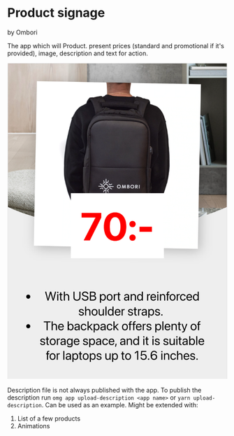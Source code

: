 # Product signage #
by Ombori

The app which will Product. present prices (standard and promotional if it's provided), image, description and text for action.

![](meta/a_test_product.png) 

Description file is not always published with the app. To publish the description run `omg app upload-description <app name>` or `yarn upload-description`.
Can be used as an example. Might be extended with:
1. List of a few products
2. Animations

